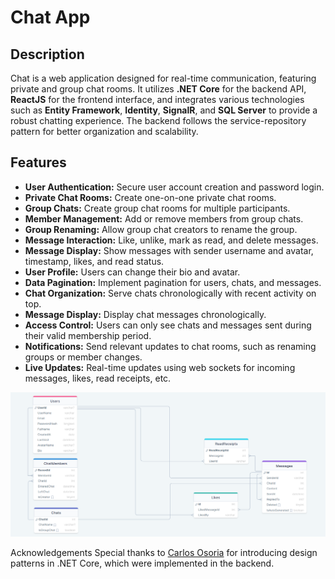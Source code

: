 # Chat App


## Description

Chat is a web application designed for real-time communication, featuring private and group chat rooms. It utilizes **.NET Core** for the backend API, **ReactJS** for the frontend interface, and integrates various technologies such as **Entity Framework**, **Identity**, **SignalR**, and **SQL Server** to provide a robust chatting experience. The backend follows the service-repository pattern for better organization and scalability.

## Features

- **User Authentication:** Secure user account creation and password login.
- **Private Chat Rooms:** Create one-on-one private chat rooms.
- **Group Chats:** Create group chat rooms for multiple participants.
- **Member Management:** Add or remove members from group chats.
- **Group Renaming:** Allow group chat creators to rename the group.
- **Message Interaction:** Like, unlike, mark as read, and delete messages.
- **Message Display:** Show messages with sender username and avatar, timestamp, likes, and read status.
- **User Profile:** Users can change their bio and avatar.
- **Data Pagination:** Implement pagination for users, chats, and messages.
- **Chat Organization:** Serve chats chronologically with recent activity on top.
- **Message Display:** Display chat messages chronologically.
- **Access Control:** Users can only see chats and messages sent during their valid membership period.
- **Notifications:** Send relevant updates to chat rooms, such as renaming groups or member changes.
- **Live Updates:** Real-time updates using web sockets for incoming messages, likes, read receipts, etc.

![Image Alt Text](https://github.com/Zakharii-Husar/chat/blob/main/API/Data/CHAT_DB_SCHEMA.png)

Acknowledgements
Special thanks to [Carlos Osoria](https://github.com/cosoria) for introducing design patterns in .NET Core, which were implemented in the backend.
